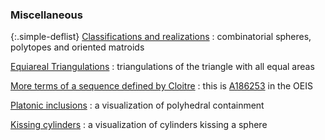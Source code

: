 <h3 class="page-heading">Miscellaneous</h3>

{:.simple-deflist}
[Classifications and realizations]({{site.baseurl}}/polytopes)
: combinatorial spheres, polytopes and oriented matroids

[Equiareal Triangulations]({{site.baseurl}}/equiarea)
: triangulations of the triangle with all equal areas

[More terms of a sequence defined by Cloitre]({{site.baseurl}}/oeis/cloitre.pdf)
: this is [A186253](https://oeis.org/A186253) in the OEIS

[Platonic inclusions]({{site.baseurl}}/platon)
: a visualization of polyhedral containment

[Kissing cylinders]({{site.baseurl}}/mo/cyl/kissing.html)
:  a visualization of cylinders kissing a sphere

